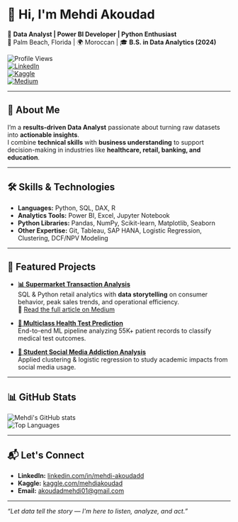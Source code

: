 # 👋 Hi, I'm **Mehdi Akoudad**  

🎯 **Data Analyst | Power BI Developer | Python Enthusiast**  
📍 Palm Beach, Florida | 🌍 Moroccan | 🎓 **B.S. in Data Analytics (2024)**  

![Profile Views](https://komarev.com/ghpvc/?username=mehdiakoudad&label=Profile%20Views&color=0e75b6&style=flat)  
[![LinkedIn](https://img.shields.io/badge/LinkedIn-0077B5?style=flat&logo=linkedin&logoColor=white)](https://www.linkedin.com/in/mehdi-akoudadd/)  
[![Kaggle](https://img.shields.io/badge/Kaggle-20BEFF?style=flat&logo=kaggle&logoColor=white)](https://www.kaggle.com/mehdiakoudad)  
[![Medium](https://img.shields.io/badge/Medium-12100E?style=flat&logo=medium&logoColor=white)](https://medium.com/@akoudadmehdi01)  

---

## 🚀 About Me  

I’m a **results-driven Data Analyst** passionate about turning raw datasets into **actionable insights**.  
I combine **technical skills** with **business understanding** to support decision-making in industries like **healthcare, retail, banking, and education**.  

---

## 🛠️ Skills & Technologies  

- **Languages:** Python, SQL, DAX, R  
- **Analytics Tools:** Power BI, Excel, Jupyter Notebook  
- **Python Libraries:** Pandas, NumPy, Scikit-learn, Matplotlib, Seaborn  
- **Other Expertise:** Git, Tableau, SAP HANA, Logistic Regression, Clustering, DCF/NPV Modeling  

---

## 📌 Featured Projects  

- **[📊 Supermarket Transaction Analysis](https://github.com/mehdiakoudad/portofolio)**  
  SQL & Python retail analytics with **data storytelling** on consumer behavior, peak sales trends, and operational efficiency.  
  📄 [Read the full article on Medium](https://medium.com/@akoudadmehdi01/inside-the-checkout-what-a-year-of-supermarket-transactions-really-tells-us-ec1dfb653bff)  

- **[🔬 Multiclass Health Test Prediction](https://www.kaggle.com/code/mehdiakoudadd/multiclass-health-prediction-model)**  
  End-to-end ML pipeline analyzing 55K+ patient records to classify medical test outcomes.  

- **[📱 Student Social Media Addiction Analysis](https://www.kaggle.com/code/mehdiakoudadd/social-media-clustering-prediction-2)**  
  Applied clustering & logistic regression to study academic impacts from social media usage.  

---

## 📊 GitHub Stats  

![Mehdi's GitHub stats](https://github-readme-stats.vercel.app/api?username=mehdiakoudad&show_icons=true&theme=tokyonight)  
![Top Languages](https://github-readme-stats.vercel.app/api/top-langs/?username=mehdiakoudad&layout=compact&theme=tokyonight)  

---

## 📬 Let's Connect  

- **LinkedIn:** [linkedin.com/in/mehdi-akoudadd](https://www.linkedin.com/in/mehdi-akoudadd/)  
- **Kaggle:** [kaggle.com/mehdiakoudad](https://www.kaggle.com/mehdiakoudad)  
- **Email:** akoudadmehdi01@gmail.com  
---

_“Let data tell the story — I'm here to listen, analyze, and act.”_
